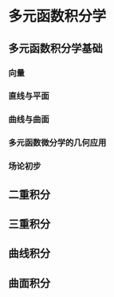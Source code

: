 # 多元函数积分学
## 多元函数积分学基础
### 向量
### 直线与平面
### 曲线与曲面
### 多元函数微分学的几何应用
### 场论初步

## 二重积分

## 三重积分

## 曲线积分

## 曲面积分
